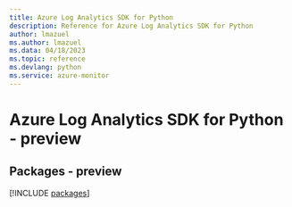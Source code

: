 ```yaml
---
title: Azure Log Analytics SDK for Python
description: Reference for Azure Log Analytics SDK for Python
author: lmazuel
ms.author: lmazuel
ms.data: 04/18/2023
ms.topic: reference
ms.devlang: python
ms.service: azure-monitor
---
```

# Azure Log Analytics SDK for Python - preview
## Packages - preview
[!INCLUDE [packages](log-analytics-index.md)]